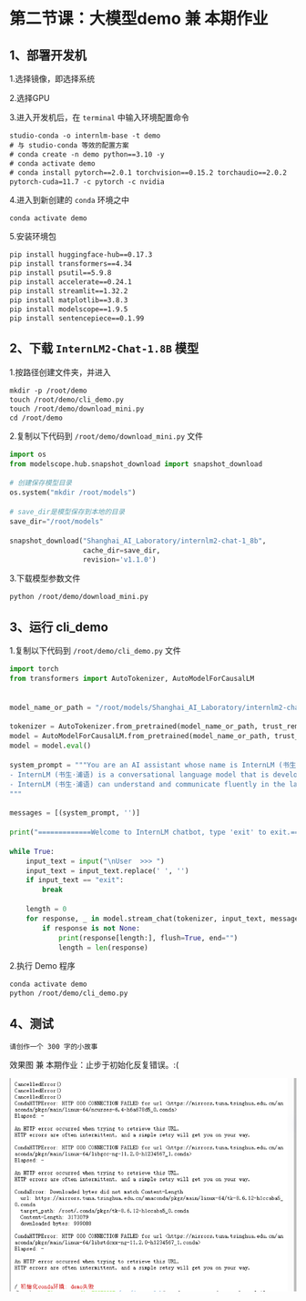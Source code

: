 # 第二节课：大模型demo 兼 本期作业

## 1、部署开发机

1.选择镜像，即选择系统

2.选择GPU

3.进入开发机后，在 `terminal` 中输入环境配置命令

```
studio-conda -o internlm-base -t demo
# 与 studio-conda 等效的配置方案
# conda create -n demo python==3.10 -y
# conda activate demo
# conda install pytorch==2.0.1 torchvision==0.15.2 torchaudio==2.0.2 pytorch-cuda=11.7 -c pytorch -c nvidia
```

4.进入到新创建的 `conda` 环境之中

```
conda activate demo
```

5.安装环境包

```
pip install huggingface-hub==0.17.3
pip install transformers==4.34 
pip install psutil==5.9.8
pip install accelerate==0.24.1
pip install streamlit==1.32.2 
pip install matplotlib==3.8.3 
pip install modelscope==1.9.5
pip install sentencepiece==0.1.99
```

## **2、下载 `InternLM2-Chat-1.8B` 模型**

1.按路径创建文件夹，并进入

```
mkdir -p /root/demo
touch /root/demo/cli_demo.py
touch /root/demo/download_mini.py
cd /root/demo
```

2.复制以下代码到 `/root/demo/download_mini.py` 文件

```python
import os
from modelscope.hub.snapshot_download import snapshot_download

# 创建保存模型目录
os.system("mkdir /root/models")

# save_dir是模型保存到本地的目录
save_dir="/root/models"

snapshot_download("Shanghai_AI_Laboratory/internlm2-chat-1_8b", 
                  cache_dir=save_dir, 
                  revision='v1.1.0')

```

3.下载模型参数文件

```
python /root/demo/download_mini.py
```

## **3、运行 cli_demo**

1.复制以下代码到 `/root/demo/cli_demo.py` 文件

```python
import torch
from transformers import AutoTokenizer, AutoModelForCausalLM


model_name_or_path = "/root/models/Shanghai_AI_Laboratory/internlm2-chat-1_8b"

tokenizer = AutoTokenizer.from_pretrained(model_name_or_path, trust_remote_code=True, device_map='cuda:0')
model = AutoModelForCausalLM.from_pretrained(model_name_or_path, trust_remote_code=True, torch_dtype=torch.bfloat16, device_map='cuda:0')
model = model.eval()

system_prompt = """You are an AI assistant whose name is InternLM (书生·浦语).
- InternLM (书生·浦语) is a conversational language model that is developed by Shanghai AI Laboratory (上海人工智能实验室). It is designed to be helpful, honest, and harmless.
- InternLM (书生·浦语) can understand and communicate fluently in the language chosen by the user such as English and 中文.
"""

messages = [(system_prompt, '')]

print("=============Welcome to InternLM chatbot, type 'exit' to exit.=============")

while True:
    input_text = input("\nUser  >>> ")
    input_text = input_text.replace(' ', '')
    if input_text == "exit":
        break

    length = 0
    for response, _ in model.stream_chat(tokenizer, input_text, messages):
        if response is not None:
            print(response[length:], flush=True, end="")
            length = len(response)

```

2.执行 Demo 程序

```
conda activate demo
python /root/demo/cli_demo.py
```

## 4、测试

```
请创作一个 300 字的小故事
```

效果图 兼 本期作业：止步于初始化反复错误。:(

![1712490726522](image/2_第二节课/1712490726522.png)
